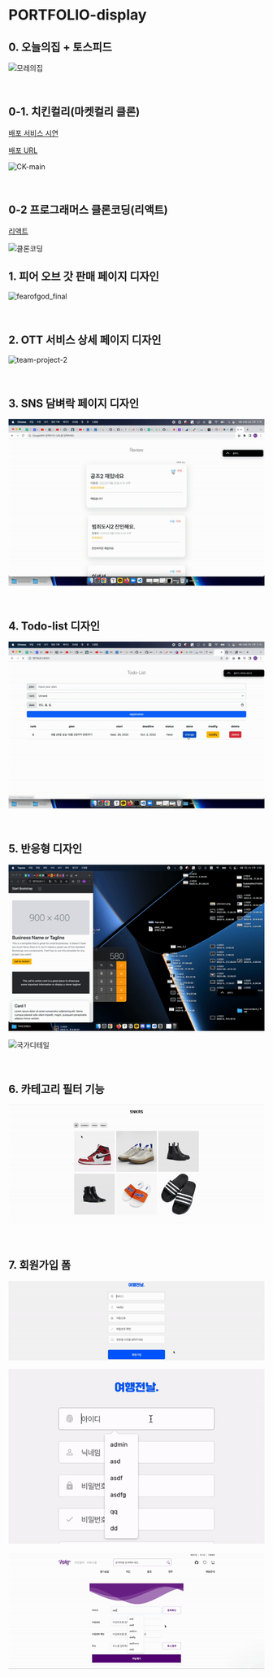 # PORTFOLIO-display



## 0. 오늘의집 + 토스피드

![모레의집](README.assets/모레의집.gif)

<br>

## 0-1. 치킨컬리(마켓컬리 클론)

[배포 서비스 시연](https://www.youtube.com/watch?v=9K4vOyYXk3g)

[배포 URL](http://kurly.shop/products)

![CK-main](README.assets/CK-main.png)

<br>

## 0-2 프로그래머스 클론코딩(리액트)

[리액트](https://github.com/FE-campus/toy-project/pull/49)

![클론코딩](README.assets/clone.gif)

## 1. 피어 오브 갓 판매 페이지 디자인

![fearofgod_final](README.assets/fearofgod_final.gif)

<br>

## 2. OTT 서비스 상세 페이지 디자인

![team-project-2](README.assets/OTT.gif)

<br>

## 3. SNS 담벼락 페이지 디자인 

![django-pair (1)](README.assets/SNS.gif)

<br>

## 4. Todo-list 디자인

![practice04](README.assets/practice04.gif)

<br>

## 5. 반응형 디자인

![web-07](README.assets/web-07.gif)

![국가디테일](README.assets/responsive.gif)

<br>

## 6. 카테고리 필터 기능

![1](README.assets/1.gif)

<br>

## 7. 회원가입 폼

![03_회원가입](README.assets/signup1.gif)

![회원가입유효성](README.assets/signup2.gif)

![03_회원가입](README.assets/signup3.gif)

<br>
